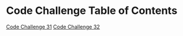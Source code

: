 
# Code Challenge Table of Contents

[Code Challenge 31](https://github.com/mdwohl/data-structures-and-algorithms/tree/master/challenges/src/main/java/repeatedWord)
[Code Challenge 32](https://github.com/mdwohl/data-structures-and-algorithms/tree/master/challenges/src/main/java/graphs)

